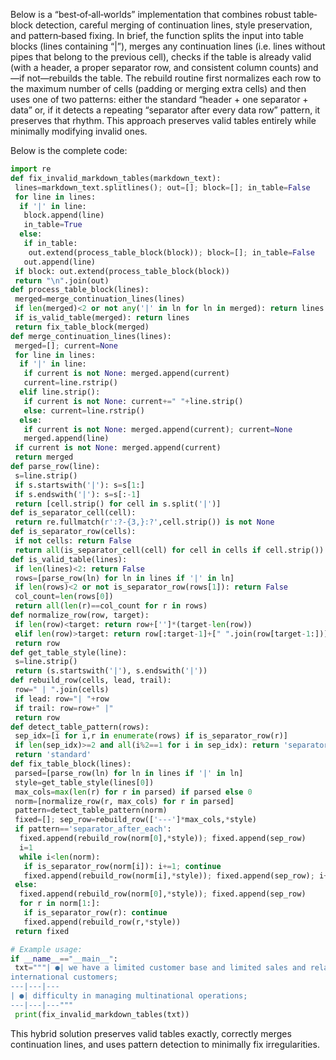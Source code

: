 Below is a “best‐of‐all‐worlds” implementation that combines robust table‐block detection, careful merging of continuation lines, style preservation, and pattern‐based fixing. In brief, the function splits the input into table blocks (lines containing “|”), merges any continuation lines (i.e. lines without pipes that belong to the previous cell), checks if the table is already valid (with a header, a proper separator row, and consistent column counts) and—if not—rebuilds the table. The rebuild routine first normalizes each row to the maximum number of cells (padding or merging extra cells) and then uses one of two patterns: either the standard “header + one separator + data” or, if it detects a repeating “separator after every data row” pattern, it preserves that rhythm. This approach preserves valid tables entirely while minimally modifying invalid ones.

Below is the complete code:

```python
import re
def fix_invalid_markdown_tables(markdown_text):
 lines=markdown_text.splitlines(); out=[]; block=[]; in_table=False
 for line in lines:
  if '|' in line:
   block.append(line)
   in_table=True
  else:
   if in_table:
    out.extend(process_table_block(block)); block=[]; in_table=False
   out.append(line)
 if block: out.extend(process_table_block(block))
 return "\n".join(out)
def process_table_block(lines):
 merged=merge_continuation_lines(lines)
 if len(merged)<2 or not any('|' in ln for ln in merged): return lines
 if is_valid_table(merged): return lines
 return fix_table_block(merged)
def merge_continuation_lines(lines):
 merged=[]; current=None
 for line in lines:
  if '|' in line:
   if current is not None: merged.append(current)
   current=line.rstrip()
  elif line.strip():
   if current is not None: current+=" "+line.strip()
   else: current=line.rstrip()
  else:
   if current is not None: merged.append(current); current=None
   merged.append(line)
 if current is not None: merged.append(current)
 return merged
def parse_row(line):
 s=line.strip()
 if s.startswith('|'): s=s[1:]
 if s.endswith('|'): s=s[:-1]
 return [cell.strip() for cell in s.split('|')]
def is_separator_cell(cell):
 return re.fullmatch(r':?-{3,}:?',cell.strip()) is not None
def is_separator_row(cells):
 if not cells: return False
 return all(is_separator_cell(cell) for cell in cells if cell.strip())
def is_valid_table(lines):
 if len(lines)<2: return False
 rows=[parse_row(ln) for ln in lines if '|' in ln]
 if len(rows)<2 or not is_separator_row(rows[1]): return False
 col_count=len(rows[0])
 return all(len(r)==col_count for r in rows)
def normalize_row(row, target):
 if len(row)<target: return row+['']*(target-len(row))
 elif len(row)>target: return row[:target-1]+[" ".join(row[target-1:])]
 return row
def get_table_style(line):
 s=line.strip()
 return (s.startswith('|'), s.endswith('|'))
def rebuild_row(cells, lead, trail):
 row=" | ".join(cells)
 if lead: row="| "+row
 if trail: row=row+" |"
 return row
def detect_table_pattern(rows):
 sep_idx=[i for i,r in enumerate(rows) if is_separator_row(r)]
 if len(sep_idx)>=2 and all(i%2==1 for i in sep_idx): return 'separator_after_each'
 return 'standard'
def fix_table_block(lines):
 parsed=[parse_row(ln) for ln in lines if '|' in ln]
 style=get_table_style(lines[0])
 max_cols=max(len(r) for r in parsed) if parsed else 0
 norm=[normalize_row(r, max_cols) for r in parsed]
 pattern=detect_table_pattern(norm)
 fixed=[]; sep_row=rebuild_row(['---']*max_cols,*style)
 if pattern=='separator_after_each':
  fixed.append(rebuild_row(norm[0],*style)); fixed.append(sep_row)
  i=1
  while i<len(norm):
   if is_separator_row(norm[i]): i+=1; continue
   fixed.append(rebuild_row(norm[i],*style)); fixed.append(sep_row); i+=1
 else:
  fixed.append(rebuild_row(norm[0],*style)); fixed.append(sep_row)
  for r in norm[1:]:
   if is_separator_row(r): continue
   fixed.append(rebuild_row(r,*style))
 return fixed

# Example usage:
if __name__=="__main__":
 txt="""| ●| we have a limited customer base and limited sales and relationships with
international customers;  
---|---|---  
| ●| difficulty in managing multinational operations;  
---|---|---"""
 print(fix_invalid_markdown_tables(txt))
```

This hybrid solution preserves valid tables exactly, correctly merges continuation lines, and uses pattern detection to minimally fix irregularities.